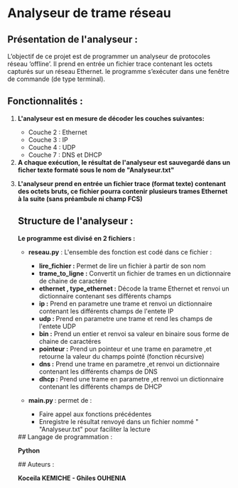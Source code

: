 # Analyseur de trame réseau
   ## Présentation de l'analyseur :

<p>	 L’objectif de ce projet est de programmer un analyseur de protocoles réseau
	 ‘offline’. Il prend en entrée un fichier trace contenant les octets capturés
	 sur un réseau Ethernet. le programme s’exécuter dans une
	 fenêtre de commande (de type terminal). </p>

   ## Fonctionnalités :
   <ol>
	<li><strong> L'analyseur est  en mesure de décoder les couches suivantes: </strong></li>
	<ul>
	<li> Couche 2 : Ethernet</li>
	<li>Couche 3 : IP</li>
	<li>Couche 4 : UDP</li>
	<li>Couche 7 : DNS et DHCP</li>
	</ul>
    <li><strong> A chaque exécution, le résultat de l'analyseur est sauvegardé dans un
	    ficher texte formaté sous le nom de "Analyseur.txt" </strong></li>

  <strong><li> L'analyseur prend en entrée un fichier trace (format texte) contenant des octets
	   bruts, ce fichier pourra contenir plusieurs
		trames Ethernet à la suite (sans préambule ni champ FCS) </strong></li>

   ## Structure de l'analyseur :

<strong> Le programme est divisé en 2 fichiers :</strong>
<ul>	
	<li><p> <strong> reseau.py</strong> : L'ensemble des fonction est codé dans ce fichier :</p></li>
	<ul>
		<li><strong>lire_fichier :</strong> Permet de lire un fichier à partir de son nom</li>		
	        <li><strong> trame_to_ligne :</strong> Convertit un fichier de trames en un dictionnaire de chaine de caractére </li>				
		<li><strong>ethernet , type_ethernet :</strong> Décode la trame Ethernet et renvoi un dictionnaire contenant ses différents champs</li>
		<li><strong>ip :</strong> Prend en parametre une trame et renvoi un dictionnaire contenant les différents champs de l'entete  IP</li>
		<li><strong>udp : </strong>Prend en parametre une trame et rend les champs de l'entete UDP</li>
		<li><strong>bin :</strong> Prend un entier et renvoi sa valeur en binaire sous forme de chaine de caractéres</li>
		<li><strong>pointeur :</strong> Prend un pointeur et une trame en parametre ,et retourne la valeur du champs pointé (fonction récursive)</li>
		<li><strong>dns :</strong> Prend une trame en parametre ,et renvoi un dictionnaire contenant les différents champs de DNS</li>
		<li><strong>dhcp :</strong> Prend une trame en parametre ,et renvoi un dictionnaire contenant les différents champs de DHCP</li>
	</ul>
	<li><p> <strong> main.py </strong>: permet de : </p></li>


<ul> 
			<li>Faire appel aux fonctions précédentes</li>	
			<li>Enregistre le résultat renvoyé dans un fichier nommé " "Analyseur.txt" pour faciliter la lecture</li>
</ul>
</ul>
## Langage de programmation :
   		<p><strong>Python </strong></p>
## Auteurs :
   		<p><strong>Koceila KEMICHE - Ghiles OUHENIA</strong></p>
	
